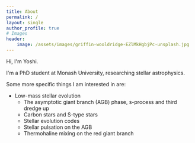 ```yaml
---
title: About
permalink: /
layout: single
author_profile: true
# Images
header: 
    image: /assets/images/griffin-wooldridge-EZlMkHgbjPc-unsplash.jpg
---
```


Hi, I'm Yoshi. 

I'm a PhD student at Monash University, researching stellar astrophysics.

Some more specific things I am interested in are:

- Low-mass stellar evolution
    - The asymptotic giant branch (AGB) phase, s-process and third dredge up
    - Carbon stars and S-type stars
    - Stellar evolution codes
    - Stellar pulsation on the AGB
    - Thermohaline mixing on the red giant branch